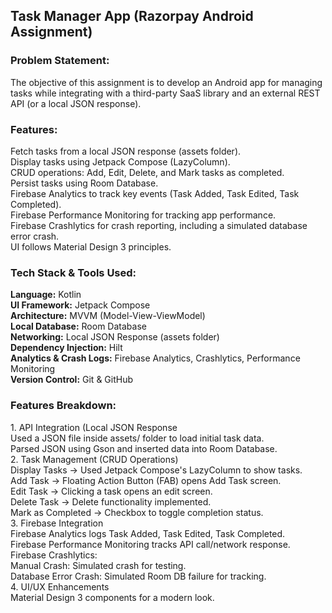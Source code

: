 <h2>Task Manager App (Razorpay Android Assignment)</h2>

<h3>Problem Statement:</h3>
The objective of this assignment is to develop an Android app for managing tasks while integrating with a third-party SaaS library and an external REST API (or a local JSON response).

<h3>Features:</h3>
Fetch tasks from a local JSON response (assets folder). <br>
Display tasks using Jetpack Compose (LazyColumn). <br>
CRUD operations: Add, Edit, Delete, and Mark tasks as completed. <br>
Persist tasks using Room Database. <br>
Firebase Analytics to track key events (Task Added, Task Edited, Task Completed). <br>
Firebase Performance Monitoring for tracking app performance. <br>
Firebase Crashlytics for crash reporting, including a simulated database error crash. <br>
UI follows Material Design 3 principles. <br>

 <h3>Tech Stack & Tools Used:</h3>
<b>Language:</b> Kotlin <br>
<b>UI Framework:</b> Jetpack Compose <br>
<b>Architecture:</b> MVVM (Model-View-ViewModel) <br>
<b>Local Database:</b> Room Database <br>
<b>Networking:</b> Local JSON Response (assets folder) <br>
<b>Dependency Injection:</b> Hilt <br>
<b>Analytics & Crash Logs:</b> Firebase Analytics, Crashlytics, Performance Monitoring <br>
<b>Version Control:</b> Git & GitHub <br>

<h3>Features Breakdown: </h3>
1. API Integration (Local JSON Response <br>
Used a JSON file inside assets/ folder to load initial task data. <br>
Parsed JSON using Gson and inserted data into Room Database. <br>
2. Task Management (CRUD Operations) <br>
Display Tasks → Used Jetpack Compose's LazyColumn to show tasks. <br>
Add Task → Floating Action Button (FAB) opens Add Task screen. <br>
Edit Task → Clicking a task opens an edit screen. <br>
Delete Task → Delete functionality implemented. <br>
Mark as Completed → Checkbox to toggle completion status. <br>
3. Firebase Integration <br>
Firebase Analytics logs Task Added, Task Edited, Task Completed. <br>
Firebase Performance Monitoring tracks API call/network response. <br>
Firebase Crashlytics: <br>
Manual Crash: Simulated crash for testing. <br>
Database Error Crash: Simulated Room DB failure for tracking. <br>
4. UI/UX Enhancements <br>
Material Design 3 components for a modern look. <br>


